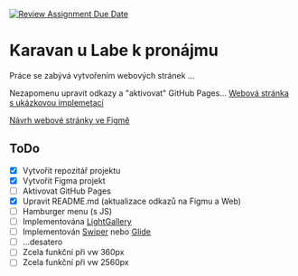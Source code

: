 [![Review Assignment Due Date](https://classroom.github.com/assets/deadline-readme-button-24ddc0f5d75046c5622901739e7c5dd533143b0c8e959d652212380cedb1ea36.svg)](https://classroom.github.com/a/KU8eozPI)
# Karavan u Labe k pronájmu
Práce se zabývá vytvořením webových stránek ...

Nezapomenu upravit odkazy a "aktivovat" GitHub Pages... 
[Webová stránka s ukázkovou implemetací](https://pslib-cz.github.io/2022-l3-web-site-VeronikaLatova/index.html)

[Návrh webové stránky ve Figmě](https://www.figma.com/file/qIyMFQ4gS93JcF0lfKw6dx/L3_WEB_projekt_karavan?type=design&node-id=0-1&t=KHgFh0EfDhtHEb00-0)

## ToDo
- [x] Vytvořit repozitář projektu
- [x] Vytvořit Figma projekt
- [ ] Aktivovat GitHub Pages
- [x] Upravit README.md (aktualizace odkazů na Figmu a Web)
- [ ] Hamburger menu (s JS)
- [ ] Implementována [LightGallery](https://github.com/sachinchoolur/lightGallery)
- [ ] Implementován [Swiper](https://swiperjs.com/) nebo [Glide](https://glidejs.com/)
- [ ] ...desatero
- [ ] Zcela funkční při vw 360px
- [ ] Zcela funkční při vw 2560px
